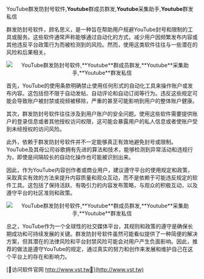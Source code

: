 YouTube群发防封号软件,**Youtube**群成员群发,**Youtube**采集助手,**Youtube**群发私信

群发防封号软件，顾名思义，是一种旨在帮助用户规避YouTube封号和限制的工具或服务。这些软件通常声称能够通过自动化的方式，减少用户因频繁发布内容或其他违反平台政策行为而被检测到的风险。然而，使用这类软件往往与一些潜在的风险和后果相关。

 <center><img src="https://vst.tw/MP4/tuiguang/png/1.png" alt="YouTube群发防封号软件,**Youtube**群成员群发,**Youtube**采集助手,**Youtube**群发私信"></center>

首先，YouTube的使用条款明确禁止使用任何形式的自动化工具来操作账户或发布内容。这包括但不限于自动发帖、自动评论和自动订阅等行为。违反这些规定可能会导致账户被封禁或视频被移除，严重的甚至可能影响到用户的整体账户健康。

其次，群发防封号软件往往涉及到用户账户的安全问题。使用这些软件需要提供账户的登录信息或者其他授权访问权限，这可能会暴露用户的私人信息或者使账户受到未经授权的访问风险。

此外，依赖于群发防封号软件并不一定能够真正有效地避免封号或限制。YouTube及其母公司谷歌拥有先进的算法和技术，能够检测到异常活动和违规行为，即使是间隔较长的自动化操作也可能被识别出来。

因此，作为YouTube内容创作者或商业用户，建议遵守平台的使用规定和政策，采取真实有效的方法来提升内容质量和观众互动，而不是依赖于可能违反规定的软件工具。这包括了保持活跃、有吸引力的内容发布策略，与观众的积极互动，以及遵守平台的社区准则和政策。

 <center><img src="https://vst.tw/MP4/tuiguang/png/1.png" alt="YouTube群发防封号软件,**Youtube**群成员群发,**Youtube**采集助手,**Youtube**群发私信"></center>

总之，YouTube作为一个全球性的社交媒体平台，其规则和政策的遵守是确保长期成功和可持续发展的关键。群发防封号软件虽然可能看似提供了一种简便的解决方案，但其潜在的法律风险和平台封禁风险可能会对用户产生负面影响。因此，推荐的做法是遵守YouTube的规定，通过真实的努力和创作来发展和维护自己在这个平台上的存在和影响力。


[👻访问软件官网 http://www.vst.tw👻](http://www.vst.tw)
